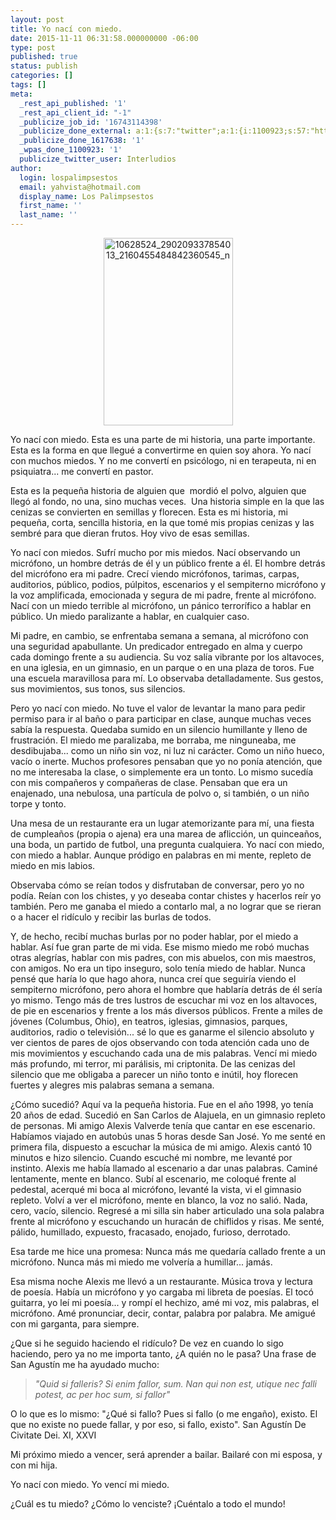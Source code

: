 ```yaml
---
layout: post
title: Yo nací con miedo.
date: 2015-11-11 06:31:58.000000000 -06:00
type: post
published: true
status: publish
categories: []
tags: []
meta:
  _rest_api_published: '1'
  _rest_api_client_id: "-1"
  _publicize_job_id: '16743114398'
  _publicize_done_external: a:1:{s:7:"twitter";a:1:{i:1100923;s:57:"https://twitter.com/Interludios/status/664329727369351168";}}
  _publicize_done_1617638: '1'
  _wpas_done_1100923: '1'
  publicize_twitter_user: Interludios
author:
  login: lospalimpsestos
  email: yahvista@hotmail.com
  display_name: Los Palimpsestos
  first_name: ''
  last_name: ''
---
```

<p style="text-align:center;"><a href="https://lospalimpsestos.files.wordpress.com/2015/11/10628524_290209337854013_2160455484842360545_n.jpg"><img class="alignnone size-medium wp-image-2228" src="{{ site.baseurl }}/assets/10628524_290209337854013_2160455484842360545_n.jpg" alt="10628524_290209337854013_2160455484842360545_n" width="207" height="300" /></a></p>
<p>Yo nací con miedo. Esta es una parte de mi historia, una parte importante. Esta es la forma en que llegué a convertirme en quien soy ahora. Yo nací con muchos miedos. Y no me convertí en psicólogo, ni en terapeuta, ni en psiquiatra... me convertí en pastor.</p>
<p>Esta es la pequeña historia de alguien que  mordió el polvo, alguien que llegó al fondo, no una, sino muchas veces.  Una historia simple en la que las cenizas se convierten en semillas y florecen. Esta es mi historia, mi pequeña, corta, sencilla historia, en la que tomé mis propias cenizas y las sembré para que dieran frutos. Hoy vivo de esas semillas.</p>
<p>Yo nací con miedos. Sufrí mucho por mis miedos. Nací observando un micrófono, un hombre detrás de él y un público frente a él. El hombre detrás del micrófono era mi padre. Crecí viendo micrófonos, tarimas, carpas, auditorios, público, podios, púlpitos, escenarios y el sempiterno micrófono y la voz amplificada, emocionada y segura de mi padre, frente al micrófono. Nací con un miedo terrible al micrófono, un pánico terrorífico a hablar en público. Un miedo paralizante a hablar, en cualquier caso.</p>
<p>Mi padre, en cambio, se enfrentaba semana a semana, al micrófono con una seguridad apabullante. Un predicador entregado en alma y cuerpo cada domingo frente a su audiencia. Su voz salía vibrante por los altavoces, en una iglesia, en un gimnasio, en un parque o en una plaza de toros. Fue una escuela maravillosa para mí. Lo observaba detalladamente. Sus gestos, sus movimientos, sus tonos, sus silencios.</p>
<p>Pero yo nací con miedo. No tuve el valor de levantar la mano para pedir permiso para ir al baño o para participar en clase, aunque muchas veces sabía la respuesta. Quedaba sumido en un silencio humillante y lleno de frustración. El miedo me paralizaba, me borraba, me ninguneaba, me desdibujaba... como un niño sin voz, ni luz ni carácter. Como un niño hueco, vacío o inerte. Muchos profesores pensaban que yo no ponía atención, que no me interesaba la clase, o simplemente era un tonto. Lo mismo sucedía con mis compañeros y compañeras de clase. Pensaban que era un enajenado, una nebulosa, una partícula de polvo o, si también, o un niño torpe y tonto.</p>
<p>Una mesa de un restaurante era un lugar atemorizante para mí, una fiesta de cumpleaños (propia o ajena) era una marea de aflicción, un quinceaños, una boda, un partido de futbol, una pregunta cualquiera. Yo nací con miedo, con miedo a hablar. Aunque pródigo en palabras en mi mente, repleto de miedo en mis labios.</p>
<p>Observaba cómo se reían todos y disfrutaban de conversar, pero yo no podía. Reían con los chistes, y yo deseaba contar chistes y hacerlos reír yo también. Pero me ganaba el miedo a contarlo mal, a no lograr que se rieran o a hacer el ridículo y recibir las burlas de todos.</p>
<p>Y, de hecho, recibí muchas burlas por no poder hablar, por el miedo a hablar. Así fue gran parte de mi vida. Ese mismo miedo me robó muchas otras alegrías, hablar con mis padres, con mis abuelos, con mis maestros, con amigos. No era un tipo inseguro, solo tenía miedo de hablar. Nunca pensé que haría lo que hago ahora, nunca creí que seguiría viendo el sempiterno micrófono, pero ahora el hombre que hablaría detrás de él sería yo mismo. Tengo más de tres lustros de escuchar mi voz en los altavoces, de pie en escenarios y frente a los más diversos públicos. Frente a miles de jóvenes (Columbus, Ohio), en teatros, iglesias, gimnasios, parques, auditorios, radio o televisión... sé lo que es ganarme el silencio absoluto y ver cientos de pares de ojos observando con toda atención cada uno de mis movimientos y escuchando cada una de mis palabras. Vencí mi miedo más profundo, mi terror, mi parálisis, mi criptonita. De las cenizas del silencio que me obligaba a parecer un niño tonto e inútil, hoy florecen fuertes y alegres mis palabras semana a semana.</p>
<p>¿Cómo sucedió? Aquí va la pequeña historia. Fue en el año 1998, yo tenía 20 años de edad. Sucedió en San Carlos de Alajuela, en un gimnasio repleto de personas. Mi amigo Alexis Valverde tenía que cantar en ese escenario. Habíamos viajado en autobús unas 5 horas desde San José. Yo me senté en primera fila, dispuesto a escuchar la música de mi amigo. Alexis cantó 10 minutos e hizo silencio. Cuando escuché mi nombre, me levanté por instinto. Alexis me había llamado al escenario a dar unas palabras. Caminé lentamente, mente en blanco. Subí al escenario, me coloqué frente al pedestal, acerqué mi boca al micrófono, levanté la vista, vi el gimnasio repleto. Volví a ver el micrófono, mente en blanco, la voz no salió. Nada, cero, vacío, silencio. Regresé a mi silla sin haber articulado una sola palabra frente al micrófono y escuchando un huracán de chiflidos y risas. Me senté, pálido, humillado, expuesto, fracasado, enojado, furioso, derrotado.</p>
<p>Esa tarde me hice una promesa: Nunca más me quedaría callado frente a un micrófono. Nunca más mi miedo me volvería a humillar... jamás.</p>
<p>Esa misma noche Alexis me llevó a un restaurante. Música trova y lectura de poesía. Había un micrófono y yo cargaba mi libreta de poesías. El tocó guitarra, yo leí mi poesía... y rompí el hechizo, amé mi voz, mis palabras, el micrófono. Amé pronunciar, decir, contar, palabra por palabra. Me amigué con mi garganta, para siempre.</p>
<p>¿Que si he seguido haciendo el ridículo? De vez en cuando lo sigo haciendo, pero ya no me importa tanto, ¿A quién no le pasa? Una frase de San Agustín me ha ayudado mucho:</p>
<blockquote><p><em>"Quid si falleris? Si enim fallor, sum. Nan qui non est, utique nec falli potest, ac per hoc sum, si fallor"</em></p></blockquote>
<p>O lo que es lo mismo: "¿Qué si fallo? Pues si fallo (o me engaño), existo. El que no existe no puede fallar, y por eso, si fallo, existo". San Agustín De Civitate Dei. XI, XXVI</p>
<p>Mi próximo miedo a vencer, será aprender a bailar. Bailaré con mi esposa, y con mi hija.</p>
<p>Yo nací con miedo. Yo vencí mi miedo.</p>
<p>¿Cuál es tu miedo? ¿Cómo lo venciste? ¡Cuéntalo a todo el mundo!</p>
